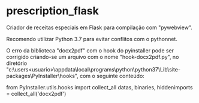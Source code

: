 # prescription_flask

Criador de receitas especiais em Flask para compilação com "pywebview".

Recomendo utilizar Python 3.7 para evitar conflitos com o pythonnet.

O erro da biblioteca "docx2pdf" com o hook do pyinstaller pode ser corrigido criando-se um arquivo com o nome "hook-docx2pdf.py", no diretório "c:\users\<usuario>\appdata\local\programs\python\python37\Lib\site-packages\PyInstaller\hooks", com o seguinte conteúdo:

from PyInstaller.utils.hooks import collect_all
datas, binaries, hiddenimports = collect_all('docx2pdf')
